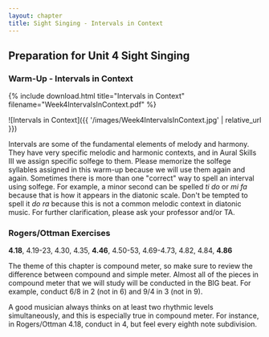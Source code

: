 ```yaml
---
layout: chapter
title: Sight Singing - Intervals in Context
---
```


## Preparation for Unit 4 Sight Singing

### Warm-Up - Intervals in Context

{% include download.html title="Intervals in Context" filename="Week4IntervalsInContext.pdf" %}

![Intervals in Context]({{ '/images/Week4IntervalsInContext.jpg' | relative_url }})

Intervals are some of the fundamental elements of melody and harmony. They have very specific melodic and harmonic contexts, and in Aural Skills III we assign specific solfege to them. Please memorize the solfege syllables assigned in this warm-up because we will use them again and again. Sometimes there is more than one "correct" way to spell an interval using solfege. For example, a minor second can be spelled *ti do* or *mi fa* because that is how it appears in the diatonic scale. Don't be tempted to spell it *do ra* because this is not a common melodic context in diatonic music. For further clarification, please ask your professor and/or TA.

### Rogers/Ottman Exercises

**4.18**, 4.19-23, 4.30, 4.35, **4.46**, 4.50-53, 4.69-4.73, 4.82, 4.84, **4.86** 

The theme of this chapter is compound meter, so make sure to review the difference between compound and simple meter. Almost all of the pieces in compound meter that we will study will be conducted in the BIG beat. For example, conduct 6/8 in 2 (not in 6) and 9/4 in 3 (not in 9).

A good musician always thinks on at least two rhythmic levels simultaneously, and this is especially true in compound meter. For instance, in Rogers/Ottman 4.18, conduct in 4, but feel every eighth note subdivision.